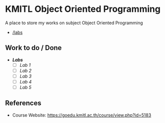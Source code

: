 # KMITL Object Oriented Programming

A place to store my works on subject Object Oriented Programming

- [/labs](https://github.com/KornYellow/kmitl-oop/tree/main/labs)

## Work to do / Done

- **_Labs_**
	- [ ] _Lab 1_
	- [ ] _Lab 2_
	- [ ] _Lab 3_
	- [ ] _Lab 4_
	- [ ] _Lab 5_

## References

- Course Website: https://goedu.kmitl.ac.th/course/view.php?id=5183